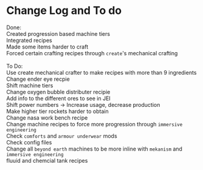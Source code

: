 # Change Log and To do

Done:<br />
Created progression based machine tiers<br />
Integrated recipes <br />
Made some items harder to craft<br />
Forced certain crafting recipes through `create`'s mechanical crafting<br />
<br />
To Do:<br />
Use create mechanical crafter to make recipes with more than 9 ingredients<br />
Change ender eye recpie <br />
Shift machine tiers<br />
Change oxygen bubble distributer recipie<br />
Add info to the different ores to see in JEI<br />
Shift power numbers -> Increase usage, decrease production<br />
Make higher tier rockets harder to obtain<br />
Change nasa work bench recipe<br />
Change machine recipes to force more progression through `immersive engineering` <br />
Check `comforts` and `armour underwear` mods<br />
Check config files<br />
Change all `beyond earth` machines to be more inline with `mekanism` and `immersive engineering`<br />
fluuid and chemcial tank recipes<br />
